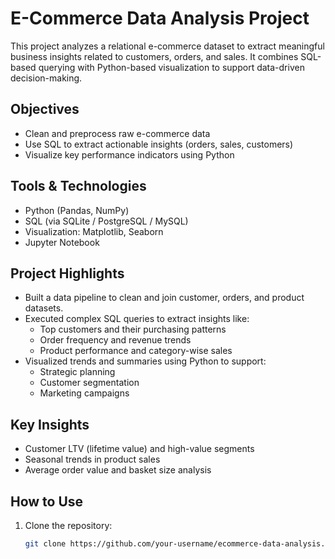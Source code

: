 
# E-Commerce Data Analysis Project

This project analyzes a relational e-commerce dataset to extract meaningful business insights related to customers, orders, and sales. It combines SQL-based querying with Python-based visualization to support data-driven decision-making.

## Objectives

- Clean and preprocess raw e-commerce data
- Use SQL to extract actionable insights (orders, sales, customers)
- Visualize key performance indicators using Python

## Tools & Technologies

- Python (Pandas, NumPy)
- SQL (via SQLite / PostgreSQL / MySQL)
- Visualization: Matplotlib, Seaborn
- Jupyter Notebook

## Project Highlights

- Built a data pipeline to clean and join customer, orders, and product datasets.
- Executed complex SQL queries to extract insights like:
  - Top customers and their purchasing patterns
  - Order frequency and revenue trends
  - Product performance and category-wise sales
- Visualized trends and summaries using Python to support:
  - Strategic planning
  - Customer segmentation
  - Marketing campaigns

## Key Insights

- Customer LTV (lifetime value) and high-value segments
- Seasonal trends in product sales
- Average order value and basket size analysis

## How to Use

1. Clone the repository:
   ```bash
   git clone https://github.com/your-username/ecommerce-data-analysis.git
